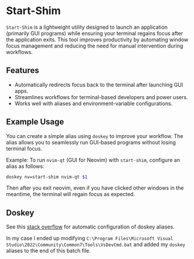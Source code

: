# Start-Shim
`Start-Shim` is a lightweight utility designed to launch an application (primarily GUI programs) while ensuring your terminal regains focus after the application exits. This tool improves productivity by automating window focus management and reducing the need for manual intervention during workflows.

## Features
- Automatically redirects focus back to the terminal after launching GUI apps.
- Streamlines workflows for terminal-based developers and power users.
- Works well with aliases and environment-variable configurations.

## Example Usage
You can create a simple alias using `doskey` to improve your workflow. The alias allows you to seamlessly run GUI-based programs without losing terminal focus.

Example: To run `nvim-qt` (GUI for Neovim) with `start-shim`, configure an alias as follows:
```bash
doskey nv=start-shim nvim-qt $1
```

Then after you exit neovim, even if you have clicked other windows in the meantime, the terminal will regain focus as expected.

## Doskey 
See this [stack overflow](https://superuser.com/a/1858414/1677822) for automatic configuration of doskey aliases.

In my case I ended up modifying `C:\Program Files\Microsoft Visual Studio\2022\Community\Common7\Tools\VsDevCmd.bat` and added my `doskey` aliases to the end of this batch file.